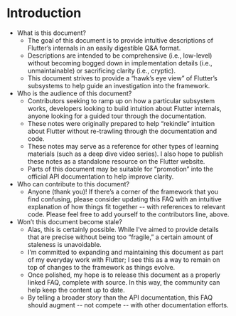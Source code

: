 # Introduction

* What is this document?
  * The goal of this document is to provide intuitive descriptions of Flutter’s internals in an easily digestible Q&A format.
  * Descriptions are intended to be comprehensive \(i.e., low-level\) without becoming bogged down in implementation details \(i.e., unmaintainable\) or sacrificing clarity \(i.e., cryptic\).
  * This document strives to provide a “hawk’s eye view” of Flutter’s subsystems to help guide an investigation into the framework.
* Who is the audience of this document?
  * Contributors seeking to ramp up on how a particular subsystem works, developers looking to build intuition about Flutter internals, anyone looking for a guided tour through the documentation.
  * These notes were originally prepared to help “rekindle” intuition about Flutter without re-trawling through the documentation and code.
  * These notes may serve as a reference for other types of learning materials \(such as a deep dive video series\). I also hope to publish these notes as a standalone resource on the Flutter website.
  * Parts of this document may be suitable for “promotion” into the official API documentation to help improve clarity.
* Who can contribute to this document?
  * Anyone \(thank you\)! If there’s a corner of the framework that you find confusing, please consider updating this FAQ with an intuitive explanation of how things fit together -- with references to relevant code. Please feel free to add yourself to the contributors line, above.
* Won’t this document become stale?
  * Alas, this is certainly possible. While I’ve aimed to provide details that are precise without being too “fragile,” a certain amount of staleness is unavoidable.
  * I’m committed to expanding and maintaining this document as part of my everyday work with Flutter; I see this as a way to remain on top of changes to the framework as things evolve.
  * Once polished, my hope is to release this document as a properly linked FAQ, complete with source. In this way, the community can help keep the content up to date.
  * By telling a broader story than the API documentation, this FAQ should augment -- not compete -- with other documentation efforts.

